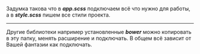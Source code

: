 Задумка такова что в ***app.scss*** подключаем всё что нужно для работы, а в ***style.scss*** пишем все стили проекта.
******************
Другие библиотеки например установленные ***bower*** можно копировать в эту папку, менять расширение и подключать. В общем всё зависит от Вашей фантазии как подключать. 